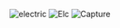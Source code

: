 ![electric](https://github.com/user-attachments/assets/f4372325-219e-486a-89ad-4b2d5fb5e519)
![Elc](https://github.com/user-attachments/assets/ad1e9b50-494a-4d2b-a1d5-217c20edeafd)
![Capture](https://github.com/user-attachments/assets/4663bbe6-50a2-449e-888b-b6e9325dfbe6)
